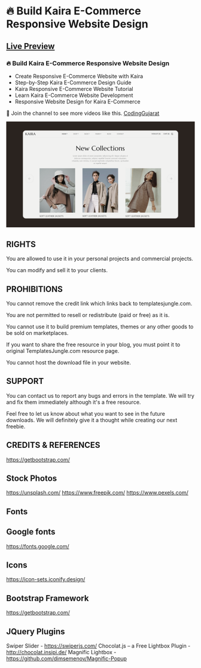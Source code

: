 # 🔥 Build Kaira E-Commerce Responsive Website Design
## [Live Preview](https://create-responsive-e-commerce-website-kaira.vercel.app/)
### 🔥 Build Kaira E-Commerce Responsive Website Design

- Create Responsive E-Commerce Website with Kaira
- Step-by-Step Kaira E-Commerce Design Guide
- Kaira Responsive E-Commerce Website Tutorial
- Learn Kaira E-Commerce Website Development
- Responsive Website Design for Kaira E-Commerce

💙 Join the channel to see more videos like this. [CodingGujarat](https://www.youtube.com/@CodingGujarat)

![preview img](/preview.png)

## RIGHTS
You are allowed to use it in your personal projects and commercial projects.

You can modify and sell it to your clients.


## PROHIBITIONS
You cannot remove the credit link which links back to templatesjungle.com.

You are not permitted to resell or redistribute (paid or free) as it is. 

You cannot use it to build premium templates, themes or any other goods to be sold on marketplaces.

If you want to share the free resource in your blog, you must point it to original TemplatesJungle.com resource page. 

You cannot host the download file in your website.


## SUPPORT
You can contact us to report any bugs and errors in the template. We will try and fix them immediately although it's a free resource.

Feel free to let us know about what you want to see in the future downloads. We will definitely give it a thought while creating our next freebie.


## CREDITS & REFERENCES
https://getbootstrap.com/

## Stock Photos
https://unsplash.com/
https://www.freepik.com/
https://www.pexels.com/

## Fonts
## Google fonts
https://fonts.google.com/

## Icons
https://icon-sets.iconify.design/

## Bootstrap Framework
https://getbootstrap.com/

## JQuery Plugins
Swiper Slider - https://swiperjs.com/
Chocolat.js – a Free Lightbox Plugin -http://chocolat.insipi.de/
Magnific Lightbox - https://github.com/dimsemenov/Magnific-Popup



